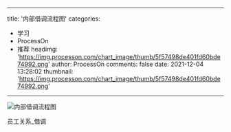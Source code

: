 
---
title: '内部借调流程图'
categories: 
 - 学习
 - ProcessOn
 - 推荐
headimg: 'https://img.processon.com/chart_image/thumb/5f57498de401fd60bde74992.png'
author: ProcessOn
comments: false
date: 2021-12-04 13:28:02
thumbnail: 'https://img.processon.com/chart_image/thumb/5f57498de401fd60bde74992.png'
---

<div>   
<img class="thumb" alt="内部借调流程图" src="https://img.processon.com/chart_image/thumb/5f57498de401fd60bde74992.png" referrerpolicy="no-referrer">
<p>员工关系_借调</p>  
</div>
            